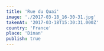 ```yaml
---
title: 'Rue du Quai'
image: './2017-03-18_16-30-31.jpg'
takenAt: '2017-03-18T15:30:31.000Z'
country: 'France'
place: 'Dinan'
publish: true
---
```

